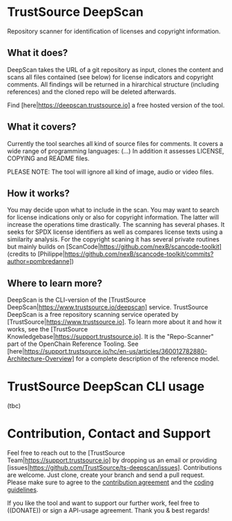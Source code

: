 # TrustSource DeepScan 
Repository scanner for identification of licenses and copyright information. 

## What it does? 
DeepScan takes the URL of a git repository as input, clones the content and scans all files contained (see below) for license indicators and copyright comments. All findings will be returned in a hirarchical structure (including references) and the cloned repo will be deleted afterwards. 

Find [here|https://deepscan.trustsource.io] a free hosted version of the tool.

## What it covers? 
Currently the tool searches all kind of source files for comments. It covers a wide range of programming languages:
(...)
In addition it assesses LICENSE, COPYING and README files.

PLEASE NOTE: The tool will ignore all kind of image, audio or video files. 

## How it works? 
You may decide upon what to include in the scan. You may want to search for license indications only or also for copyright information. The latter will increase the operations time drastically. 
The scanning has several phases. It seeks for SPDX license identifiers as well as compares license texts using a similarity analysis.
For the copyright scaning it has several private routines but mainly builds on [ScanCode|https://github.com/nexB/scancode-toolkit] (credits to [Philippe|https://github.com/nexB/scancode-toolkit/commits?author=pombredanne])

## Where to learn more? 
DeepScan is the CLI-version of the [TrustSource DeepScan|https://www.trustsource.io/deepscan] service. TrustSource DeepScan is a free repository scanning service operated by [TrustSource|https://www.trustsource.io]. To learn more about it and how it works, see the [TrustSource Knowledgebase|https://support.trustsource.io]. It is the "Repo-Scanner" part of the OpenChain Reference Tooling. See [here|https://support.trustsource.io/hc/en-us/articles/360012782880-Architecture-Overview] for a complete description of the reference model. 

# TrustSource DeepScan CLI usage
(tbc)

# Contribution, Contact and Support
Feel free to reach out to the [TrustSource Team|https://support.trustsource.io] by dropping us an email or providing [issues|https://github.com/TrustSource/ts-deepscan/issues].
Contributions are welcome. Just clone, create your branch and send a pull request. Please make sure to agree to the [contribution agreement](/org/ContributionAgreeemnt.md "Contribution Agreement") and the [coding guidelines](/org/CodingGuidelines.md "Coding Guidelines").

If you like the tool and want to support our further work, feel free to ((DONATE)) or sign a API-usage agreement.
Thank you & best regards!
